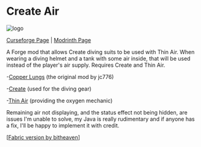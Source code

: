# Create Air

![logo](https://i.imgur.com/rytDtnQ.png)

[Curseforge Page](https://www.curseforge.com/minecraft/mc-mods/create-air-forge) | [Modrinth Page](https://modrinth.com/mod/create-air-forge)

A Forge mod that allows Create diving suits to be used with Thin Air. When wearing a diving helmet and a tank with some air inside, that will be used instead of the player's air supply.
Requires Create and Thin Air.

-[Copper Lungs](https://modrinth.com/mod/copper-lungs) (the original mod by jc776)

-[Create](https://www.curseforge.com/minecraft/mc-mods/create) (used for the diving gear)

-[Thin Air](https://www.curseforge.com/minecraft/mc-mods/new-thin-air) (providing the oxygen mechanic)

Remaining air not displaying, and the status effect not being hidden, are issues I'm unable to solve, my Java is really rudimentary and if anyone has a fix, I'll be happy to implement it with credit.

[[Fabric version by bitheaven](https://modrinth.com/mod/create-air-fabric)]

